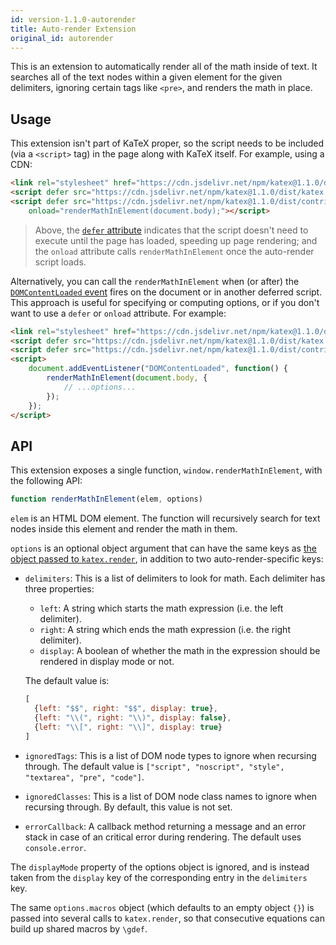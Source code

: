 ```yaml
---
id: version-1.1.0-autorender
title: Auto-render Extension
original_id: autorender
---
```

This is an extension to automatically render all of the math inside of text. It
searches all of the text nodes within a given element for the given delimiters,
ignoring certain tags like `<pre>`, and renders the math in place.

## Usage
This extension isn't part of KaTeX proper, so the script needs to be included
(via a `<script>` tag) in the page along with KaTeX itself.  For example,
using a CDN:

```html
<link rel="stylesheet" href="https://cdn.jsdelivr.net/npm/katex@1.1.0/dist/katex.min.css" integrity="sha384-V2aA1l0T0v8Xc49/G/99lnQINjPV395WcAUNy16CyJ3CkhWeaed8RjR/VVpSB9nL" crossorigin="anonymous">
<script defer src="https://cdn.jsdelivr.net/npm/katex@1.1.0/dist/katex.min.js" integrity="sha384-zsocTD8Agk2odAyI6q4R5AkfcZXO/riE8nRW5DrYDJ8NrwAmX6rptoT7VyErPtoY" crossorigin="anonymous"></script>
<script defer src="https://cdn.jsdelivr.net/npm/katex@1.1.0/dist/contrib/auto-render.min.js" integrity="sha384-Wxr5exiPP7ytVluVOsq0TQ/I7Gklivv3nwLWPoSHG5BKazgGtb7o7Xpk2piUPl3d" crossorigin="anonymous"
    onload="renderMathInElement(document.body);"></script>
```

> Above, the [`defer` attribute](https://developer.mozilla.org/en/HTML/Element/script#Attributes)
indicates that the script doesn't need to execute until the page has loaded,
speeding up page rendering; and the `onload` attribute calls
`renderMathInElement` once the auto-render script loads.

Alternatively, you can call the `renderMathInElement` when (or after) the
[`DOMContentLoaded` event](https://developer.mozilla.org/ko/docs/Web/Reference/Events/DOMContentLoaded)
fires on the document or in another deferred script.
This approach is useful for specifying or computing options, or if you don't
want to use a `defer` or `onload` attribute.
For example:

```html
<link rel="stylesheet" href="https://cdn.jsdelivr.net/npm/katex@1.1.0/dist/katex.min.css" integrity="sha384-V2aA1l0T0v8Xc49/G/99lnQINjPV395WcAUNy16CyJ3CkhWeaed8RjR/VVpSB9nL" crossorigin="anonymous">
<script defer src="https://cdn.jsdelivr.net/npm/katex@1.1.0/dist/katex.min.js" integrity="sha384-zsocTD8Agk2odAyI6q4R5AkfcZXO/riE8nRW5DrYDJ8NrwAmX6rptoT7VyErPtoY" crossorigin="anonymous"></script>
<script defer src="https://cdn.jsdelivr.net/npm/katex@1.1.0/dist/contrib/auto-render.min.js" integrity="sha384-Wxr5exiPP7ytVluVOsq0TQ/I7Gklivv3nwLWPoSHG5BKazgGtb7o7Xpk2piUPl3d" crossorigin="anonymous"></script>
<script>
    document.addEventListener("DOMContentLoaded", function() {
        renderMathInElement(document.body, {
            // ...options...
        });
    });
</script>
```

## API
This extension exposes a single function, `window.renderMathInElement`, with
the following API:

```js
function renderMathInElement(elem, options)
```

`elem` is an HTML DOM element. The function will recursively search for text
nodes inside this element and render the math in them.

`options` is an optional object argument that can have the same keys as [the
object passed to `katex.render`](https://github.com/Khan/KaTeX/#rendering-options),
in addition to two auto-render-specific keys:

- `delimiters`: This is a list of delimiters to look for math. Each delimiter
  has three properties:

    - `left`: A string which starts the math expression (i.e. the left delimiter).
    - `right`: A string which ends the math expression (i.e. the right delimiter).
    - `display`: A boolean of whether the math in the expression should be
      rendered in display mode or not.

  The default value is:

  ```js
  [
    {left: "$$", right: "$$", display: true},
    {left: "\\(", right: "\\)", display: false},
    {left: "\\[", right: "\\]", display: true}
  ]
  ```

- `ignoredTags`: This is a list of DOM node types to ignore when recursing
  through. The default value is
  `["script", "noscript", "style", "textarea", "pre", "code"]`.

- `ignoredClasses`: This is a list of DOM node class names to ignore when
  recursing through. By default, this value is not set.

- `errorCallback`: A callback method returning a message and an error stack
  in case of an critical error during rendering. The default uses `console.error`.

The `displayMode` property of the options object is ignored, and is
instead taken from the `display` key of the corresponding entry in the
`delimiters` key.

The same `options.macros` object (which defaults to an empty object `{}`)
is passed into several calls to `katex.render`, so that consecutive equations
can build up shared macros by `\gdef`.
